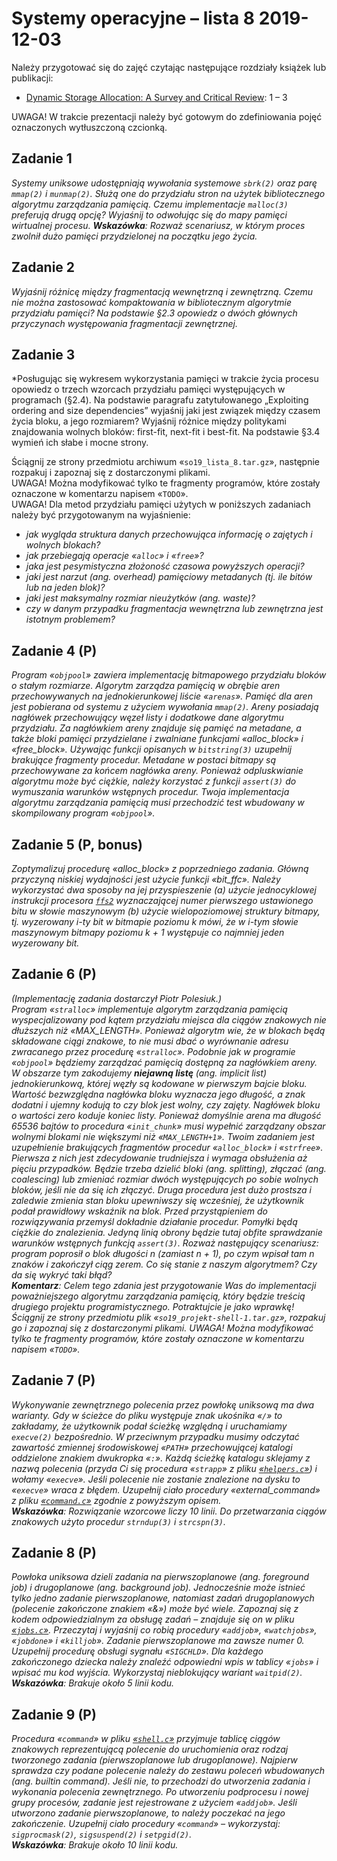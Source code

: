 # Systemy operacyjne – lista 8 2019-12-03

Należy przygotować się do zajęć czytając następujące rozdziały książek lub publikacji:

* [Dynamic Storage Allocation: A Survey and Critical Review](https://citeseerx.ist.psu.edu/viewdoc/summary?doi=10.1.1.47.275): 1 – 3

UWAGA! W trakcie prezentacji należy być gotowym do zdefiniowania pojęć oznaczonych wytłuszczoną czcionką.

## Zadanie 1

*Systemy uniksowe udostępniają wywołania systemowe `sbrk(2)` oraz parę `mmap(2)` i `munmap(2)`. Służą one do przydziału stron na użytek bibliotecznego algorytmu zarządzania pamięcią. Czemu implementacje `malloc(3)` preferują drugą opcję? Wyjaśnij to odwołując się do mapy pamięci wirtualnej procesu.
**Wskazówka**: Rozważ scenariusz, w którym proces zwolnił dużo pamięci przydzielonej na początku jego życia.*

## Zadanie 2

*Wyjaśnij różnicę między fragmentacją wewnętrzną i zewnętrzną. Czemu nie można zastosować kompaktowania w bibliotecznym algorytmie przydziału pamięci? Na podstawie §2.3 opowiedz o dwóch głównych przyczynach występowania fragmentacji zewnętrznej.*

## Zadanie 3

*Posługując się wykresem wykorzystania pamięci w trakcie życia procesu opowiedz o trzech wzorcach przydziału pamięci występujących w programach (§2.4). Na podstawie paragrafu zatytułowanego „Exploiting ordering and size dependencies” wyjaśnij jaki jest związek między czasem życia bloku, a jego rozmiarem? Wyjaśnij różnice między politykami znajdowania wolnych bloków: first-fit, next-fit i best-fit.
Na podstawie §3.4 wymień ich słabe i mocne strony.

Ściągnij ze strony przedmiotu archiwum «`so19_lista_8.tar.gz`», następnie rozpakuj i zapoznaj się z dostarczonymi plikami.  
UWAGA! Można modyfikować tylko te fragmenty programów, które zostały oznaczone w komentarzu napisem «`TODO`».  
UWAGA! Dla metod przydziału pamięci użytych w poniższych zadaniach należy być przygotowanym na wyjaśnienie:

* *jak wygląda struktura danych przechowująca informację o zajętych i wolnych blokach?*
* *jak przebiegają operacje «`alloc`» i «`free`»?*
* *jaka jest pesymistyczna złożoność czasowa powyższych operacji?*
* *jaki jest narzut (ang. overhead) pamięciowy metadanych (tj. ile bitów lub na jeden blok)?*
* *jaki jest maksymalny rozmiar nieużytków (ang. waste)?*
* *czy w danym przypadku fragmentacja wewnętrzna lub zewnętrzna jest istotnym problemem?*

## Zadanie 4 (P)

*Program «`objpool`» zawiera implementację bitmapowego przydziału bloków o stałym rozmiarze. Algorytm zarządza pamięcią w obrębie aren przechowywanych na jednokierunkowej liście «`arenas`». Pamięć dla aren jest pobierana od systemu z użyciem wywołania `mmap(2)`. Areny posiadają nagłówek przechowujący węzeł listy i dodatkowe dane algorytmu przydziału. Za nagłówkiem areny znajduje się pamięć na metadane, a także bloki pamięci przydzielane i zwalniane funkcjami «alloc_block» i «free_block».
Używając funkcji opisanych w `bitstring(3)` uzupełnij brakujące fragmenty procedur. Metadane w postaci bitmapy są przechowywane za końcem nagłówka areny. Ponieważ odpluskwianie algorytmu może być ciężkie, należy korzystać z funkcji `assert(3)` do wymuszania warunków wstępnych procedur. Twoja implementacja algorytmu zarządzania pamięcią musi przechodzić test wbudowany w skompilowany program «`objpool`».*

## Zadanie 5 (P, bonus)

*Zoptymalizuj procedurę «alloc_block» z poprzedniego zadania. Główną przyczyną niskiej wydajności jest użycie funkcji «bit_ffc». Należy wykorzystać dwa sposoby na jej przyspieszenie (a) użycie jednocyklowej instrukcji procesora [`ffs2`](https://en.wikipedia.org/wiki/Find_first_set
) wyznaczającej numer pierwszego ustawionego bitu w słowie maszynowym (b) użycie wielopoziomowej struktury bitmapy, tj. wyzerowany i-ty bit w bitmapie poziomu k mówi, że w i-tym słowie maszynowym bitmapy poziomu k + 1 występuje co najmniej jeden wyzerowany bit.*

## Zadanie 6 (P)

*(Implementację zadania dostarczył Piotr Polesiuk.)  
Program «`stralloc`» implementuje algorytm zarządzania pamięcią wyspecjalizowany pod kątem przydziału miejsca dla ciągów znakowych nie dłuższych niż «MAX_LENGTH». Ponieważ algorytm wie, że w blokach będą składowane ciągi znakowe, to nie musi dbać o wyrównanie adresu zwracanego przez procedurę «`stralloc`».
Podobnie jak w programie «`objpool`» będziemy zarządzać pamięcią dostępną za nagłówkiem areny. W obszarze tym zakodujemy **niejawną listę** (ang. implicit list) jednokierunkową, której węzły są kodowane w pierwszym bajcie bloku. Wartość bezwzględna nagłówka bloku wyznacza jego długość, a znak dodatni i ujemny kodują to czy blok jest wolny, czy zajęty. Nagłówek bloku o wartości zero koduje koniec listy. Ponieważ domyślnie arena ma długość 65536 bajtów to procedura «`init_chunk`» musi wypełnić zarządzany obszar wolnymi blokami nie większymi niż «`MAX_LENGTH+1`».
Twoim zadaniem jest uzupełnienie brakujących fragmentów procedur «`alloc_block`» i «`strfree`». Pierwsza z nich jest zdecydowanie trudniejsza i wymaga obsłużenia aż pięciu przypadków. Będzie trzeba dzielić bloki (ang. splitting), złączać (ang. coalescing) lub zmieniać rozmiar dwóch występujących po sobie wolnych bloków, jeśli nie da się ich złączyć. Druga procedura jest dużo prostsza i zaledwie zmienia stan bloku upewniwszy się wcześniej, że użytkownik podał prawidłowy wskaźnik na blok.
Przed przystąpieniem do rozwiązywania przemyśl dokładnie działanie procedur. Pomyłki będą ciężkie do znalezienia. Jedyną linią obrony będzie tutaj obfite sprawdzanie warunków wstępnych funkcją `assert(3)`.
Rozważ następujący scenariusz: program poprosił o blok długości n (zamiast n + 1), po czym wpisał tam n znaków i zakończył ciąg zerem. Co się stanie z naszym algorytmem? Czy da się wykryć taki błąd?  
**Komentarz**: Celem tego zdania jest przygotowanie Was do implementacji poważniejszego algorytmu zarządzania pamięcią, który będzie treścią drugiego projektu programistycznego. Potraktujcie je jako wprawkę!  
Ściągnij ze strony przedmiotu plik «`so19_projekt-shell-1.tar.gz`», rozpakuj go i zapoznaj się z dostarczonymi plikami. UWAGA! Można modyfikować tylko te fragmenty programów, które zostały oznaczone w komentarzu napisem «`TODO`».*

## Zadanie 7 (P)

*Wykonywanie zewnętrznego polecenia przez powłokę uniksową ma dwa warianty. Gdy w ścieżce do pliku występuje znak ukośnika «`/`» to zakładamy, że użytkownik podał ścieżkę względną i uruchamiamy `execve(2)` bezpośrednio. W przeciwnym przypadku musimy odczytać zawartość zmiennej środowiskowej «`PATH`» przechowującej katalogi oddzielone znakiem dwukropka «`:`». Każdą ścieżkę katalogu sklejamy z nazwą polecenia (przyda Ci się procedura «`strapp`» z pliku [«`helpers.c`»](so19_projekt-shell/helpers.c)) i wołamy «`execve`». Jeśli polecenie nie zostanie znalezione na dysku to «`execve`» wraca z błędem.
Uzupełnij ciało procedury «external_command» z pliku [«`command.c`»](so19_projekt-shell/command.c) zgodnie z powyższym opisem.  
**Wskazówka**: Rozwiązanie wzorcowe liczy 10 linii. Do przetwarzania ciągów znakowych użyto procedur `strndup(3)` i `strcspn(3)`.*

## Zadanie 8 (P)

*Powłoka uniksowa dzieli zadania na pierwszoplanowe (ang. foreground job) i drugoplanowe (ang. background job). Jednocześnie może istnieć tylko jedno zadanie pierwszoplanowe, natomiast zadań drugoplanowych (polecenie zakończone znakiem «&») może być wiele. Zapoznaj się z kodem odpowiedzialnym za obsługę zadań – znajduje się on w pliku [«`jobs.c`»](so19_projekt-shell/jobs.c). Przeczytaj i wyjaśnij co robią procedury «`addjob`», «`watchjobs`», «`jobdone`» i «`killjob`». Zadanie pierwszoplanowe ma zawsze numer 0.
Uzupełnij procedurę obsługi sygnału «`SIGCHLD`». Dla każdego zakończonego dziecka należy znaleźć odpowiedni wpis w tablicy «`jobs`» i wpisać mu kod wyjścia. Wykorzystaj nieblokujący wariant `waitpid(2)`.
**Wskazówka**: Brakuje około 5 linii kodu.*

## Zadanie 9 (P)

*Procedura «`command`» w pliku [«`shell.c`»](so19_projekt-shell/shell.c) przyjmuje tablicę ciągów znakowych reprezentującą polecenie do uruchomienia oraz rodzaj tworzonego zadania (pierwszoplanowe lub drugoplanowe). Najpierw sprawdza czy podane polecenie należy do zestawu poleceń wbudowanych (ang. builtin command). Jeśli nie, to przechodzi do utworzenia zadania i wykonania polecenia zewnętrznego. Po utworzeniu podprocesu i nowej grupy procesów, zadanie jest rejestrowane z użyciem «`addjob`». Jeśli utworzono zadanie pierwszoplanowe, to należy poczekać na jego zakończenie.
Uzupełnij ciało procedury «`command`» – wykorzystaj: `sigprocmask(2)`, `sigsuspend(2)` i `setpgid(2)`.  
**Wskazówka**: Brakuje około 10 linii kodu.*
